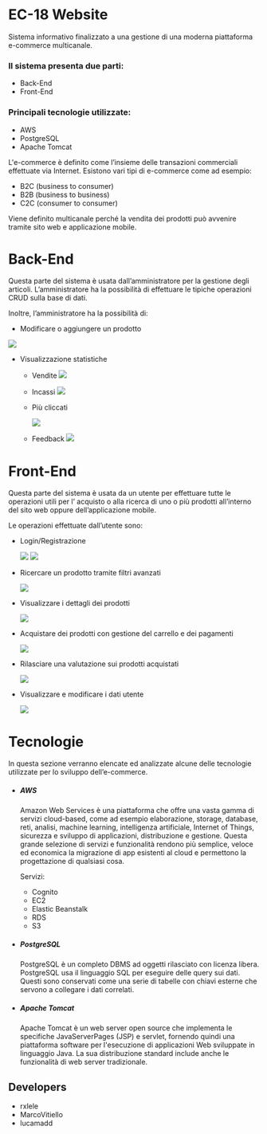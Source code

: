 # EC-18 Website
Sistema informativo finalizzato a una gestione di una moderna piattaforma e-commerce multicanale.
### Il sistema presenta due parti:
- Back-End
- Front-End
### Principali tecnologie utilizzate:
- AWS
- PostgreSQL
- Apache Tomcat 

L'e-commerce è definito come l’insieme delle transazioni commerciali effettuate via Internet.
Esistono vari tipi di e-commerce come ad esempio:
- B2C (business to consumer)
- B2B (business to business)
- C2C (consumer to consumer)

Viene definito multicanale perché la vendita dei prodotti può avvenire tramite sito web e applicazione mobile.

# Back-End

Questa parte del sistema è usata dall’amministratore per la gestione degli articoli. L’amministratore ha la possibilità di effettuare le tipiche operazioni CRUD sulla base di dati.

Inoltre, l’amministratore ha la possibilità di:
- Modificare o aggiungere un prodotto

<img src="asset/backend_aggiungiprodotto.png">

- Visualizzazione statistiche
  - Vendite
    <img src="asset/backend_visvendite.jpg">
  - Incassi
    <img src="asset/backend_visincassi.png">
  - Più cliccati
  
      <img src="asset/backend_viscliccati.jpg">
  - Feedback
    <img src="asset/backend_visfeedback.jpg">
  
# Front-End

Questa parte del sistema è usata da un utente per effettuare tutte le operazioni utili per l’ acquisto o alla ricerca di uno o più prodotti all’interno del sito web oppure dell’applicazione mobile.


Le operazioni effettuate dall’utente sono:
- Login/Registrazione

  <img src="asset/frontend_login.jpg">
  
  <img src="asset/frontend_reg.jpg">  
  
- Ricercare un prodotto tramite filtri avanzati

    <img src="asset/frontend_ricerca.jpg">
    
- Visualizzare i dettagli dei prodotti

  <img src="asset/frontend_visprodotto.jpg">
  
- Acquistare dei prodotti con gestione del carrello e dei pagamenti

    <img src="asset/frontend_carrello.jpg">
    
- Rilasciare una valutazione sui prodotti acquistati 

    <img src="asset/frontend_aggiungifeed.jpg">
    
- Visualizzare e modificare i dati utente

    <img src="asset/frontend_datiutente.jpg">


# Tecnologie

In questa sezione verranno elencate ed analizzate alcune delle tecnologie utilizzate per lo sviluppo dell’e-commerce.

- ##### AWS
  Amazon Web Services è una piattaforma che offre una vasta gamma di servizi cloud-based,       come ad esempio elaborazione, storage, database, reti, analisi, machine learning, intelligenza artificiale, Internet of Things, sicurezza e sviluppo di applicazioni, distribuzione e gestione. Questa grande selezione di servizi e funzionalità rendono più semplice, veloce ed economica la migrazione di app esistenti al cloud e permettono la progettazione di qualsiasi cosa.
  
  Servizi:
    - Cognito
    - EC2
    - Elastic Beanstalk
    - RDS
    - S3
    
- ##### PostgreSQL

  PostgreSQL è un completo DBMS ad oggetti rilasciato con licenza libera. PostgreSQL usa il linguaggio SQL per eseguire delle query sui dati. Questi sono conservati come una serie di tabelle con chiavi esterne che servono a collegare i dati correlati.

- ##### Apache Tomcat

  Apache Tomcat è un web server open source che implementa le specifiche JavaServerPages (JSP) e servlet, fornendo quindi una piattaforma software per l'esecuzione di applicazioni Web sviluppate in linguaggio Java. La sua distribuzione standard include anche le funzionalità di web server tradizionale.






## Developers
- rxlele
- MarcoVitiello
- lucamadd
